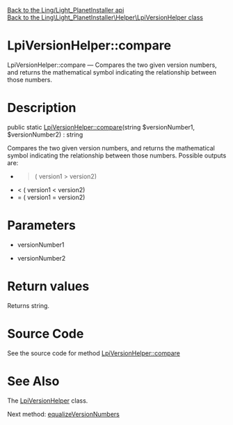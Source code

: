 [Back to the Ling/Light_PlanetInstaller api](https://github.com/lingtalfi/Light_PlanetInstaller/blob/master/doc/api/Ling/Light_PlanetInstaller.md)<br>
[Back to the Ling\Light_PlanetInstaller\Helper\LpiVersionHelper class](https://github.com/lingtalfi/Light_PlanetInstaller/blob/master/doc/api/Ling/Light_PlanetInstaller/Helper/LpiVersionHelper.md)


LpiVersionHelper::compare
================



LpiVersionHelper::compare — Compares the two given version numbers, and returns the mathematical symbol indicating the relationship between those numbers.




Description
================


public static [LpiVersionHelper::compare](https://github.com/lingtalfi/Light_PlanetInstaller/blob/master/doc/api/Ling/Light_PlanetInstaller/Helper/LpiVersionHelper/compare.md)(string $versionNumber1, $versionNumber2) : string




Compares the two given version numbers, and returns the mathematical symbol indicating the relationship between those numbers.
Possible outputs are:

- > ( version1 > version2)
- < ( version1 < version2)
- = ( version1 = version2)




Parameters
================


- versionNumber1

    

- versionNumber2

    


Return values
================

Returns string.








Source Code
===========
See the source code for method [LpiVersionHelper::compare](https://github.com/lingtalfi/Light_PlanetInstaller/blob/master/Helper/LpiVersionHelper.php#L27-L52)


See Also
================

The [LpiVersionHelper](https://github.com/lingtalfi/Light_PlanetInstaller/blob/master/doc/api/Ling/Light_PlanetInstaller/Helper/LpiVersionHelper.md) class.

Next method: [equalizeVersionNumbers](https://github.com/lingtalfi/Light_PlanetInstaller/blob/master/doc/api/Ling/Light_PlanetInstaller/Helper/LpiVersionHelper/equalizeVersionNumbers.md)<br>

